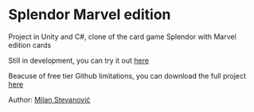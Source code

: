 # Splendor Marvel edition

Project in Unity and C#, clone of the card game Splendor with Marvel edition cards

Still in development, you can try it out [here](https://stevanovicm.github.io/Splendor/)

Beacuse of free tier Github limitations, you can download the full project [here](https://drive.google.com/drive/folders/1giwbvPi4Rrr0NJmaCTtIiM07t4Q5gVGC?usp=sharing)


Author: [Milan Stevanović](https://www.linkedin.com/in/milan-stevanovi%C4%87-33a6ab178/)
